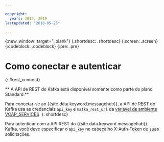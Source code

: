 ```yaml
---

copyright:
  years: 2015, 2019
lastupdated: "2018-05-25"

---
```


{:new_window: target="_blank"}
{:shortdesc: .shortdesc}
{:screen: .screen}
{:codeblock: .codeblock}
{:pre: .pre}

# Como conectar e autenticar
{: #rest_connect}

<!-- info moved to eventstreams025.md because of doc app changes -->
** A API de REST do Kafka está disponível somente como parte do plano Standard.**
<br/>

Para conectar-se ao {{site.data.keyword.messagehub}}, a API de REST do Kafka usa as
credenciais <code>api_key</code> e <code>kafka_rest_url</code> da
[variável de ambiente VCAP_SERVICES](/docs/services/EventStreams/eventstreams127.html).
{: shortdesc}

Para autenticar com a API REST do {{site.data.keyword.messagehub}} Kafka, você
                deve especificar o <code>api_key</code> no cabeçalho X-Auth-Token de suas
                solicitações.
